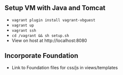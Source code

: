 ## Setup VM with Java and Tomcat
   - `vagrant plugin install vagrant-vbguest`
   - `vagrant up`
   - `vagrant ssh`
   - `cd /vagrant && sh setup.sh`
   - View on host at http://localhost:8080

## Incorporate Foundation
- Link to Foundation files for css/js in views/templates